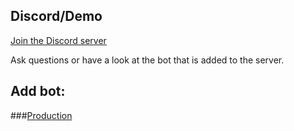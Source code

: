## Discord/Demo

[Join the Discord server](https://discord.gg/VVHe6d3)

Ask questions or have a look at the bot that is added to the server.

## Add bot:

###[Production](https://discordapp.com/oauth2/authorize?client_id=257345858515894272&scope=bot&permissions=93200)
